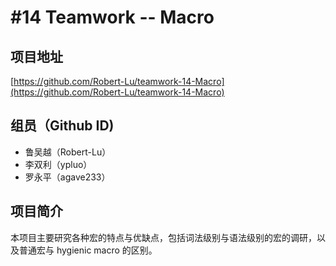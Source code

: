 # \#14 Teamwork -- Macro

## 项目地址 
[https://github.com/Robert-Lu/teamwork-14-Macro](https://github.com/Robert-Lu/teamwork-14-Macro)

## 组员（Github ID)

* 鲁吴越（Robert-Lu）
* 李双利（ypluo）
* 罗永平（agave233）

## 项目简介
 
本项目主要研究各种宏的特点与优缺点，包括词法级别与语法级别的宏的调研，以及普通宏与 hygienic macro 的区别。
